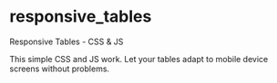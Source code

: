 # responsive_tables
Responsive Tables - CSS & JS

This simple CSS and JS work. Let your tables adapt to mobile device screens without problems.